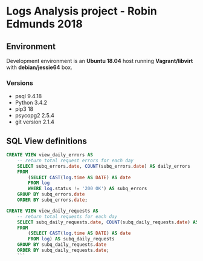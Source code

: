 # Logs Analysis project - Robin Edmunds 2018

## Environment

Development environment is an __Ubuntu 18.04__ host running __Vagrant/libvirt__ with
__debian/jessie64__ box.

### Versions
- psql 9.4.18
- Python 3.4.2
- pip3 18
- psycopg2 2.5.4
- git version 2.1.4

## SQL View definitions
```sql
CREATE VIEW view_daily_errors AS
    -- return total request errors for each day
    SELECT subq_errors.date, COUNT(subq_errors.date) AS daily_errors
    FROM
        (SELECT CAST(log.time AS DATE) AS date
        FROM log
        WHERE log.status != '200 OK') AS subq_errors
    GROUP BY subq_errors.date
    ORDER BY subq_errors.date;

CREATE VIEW view_daily_requests AS
    -- return total requests for each day
    SELECT subq_daily_requests.date, COUNT(subq_daily_requests.date) AS daily_requests
    FROM
        (SELECT CAST(log.time AS DATE) AS date
        FROM log) AS subq_daily_requests
    GROUP BY subq_daily_requests.date
    ORDER BY subq_daily_requests.date;
    ```
